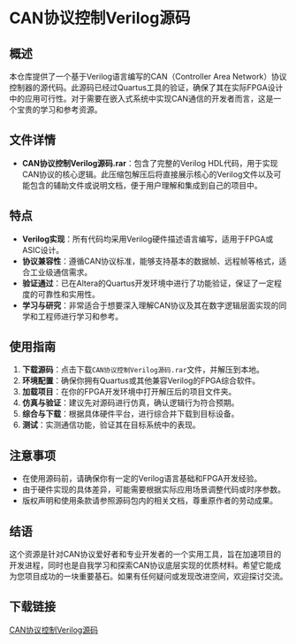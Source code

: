 # CAN协议控制Verilog源码

## 概述

本仓库提供了一个基于Verilog语言编写的CAN（Controller Area Network）协议控制器的源代码。此源码已经过Quartus工具的验证，确保了其在实际FPGA设计中的应用可行性。对于需要在嵌入式系统中实现CAN通信的开发者而言，这是一个宝贵的学习和参考资源。

## 文件详情

- **CAN协议控制Verilog源码.rar**：包含了完整的Verilog HDL代码，用于实现CAN协议的核心逻辑。此压缩包解压后将直接展示核心的Verilog文件以及可能包含的辅助文件或说明文档，便于用户理解和集成到自己的项目中。

## 特点

- **Verilog实现**：所有代码均采用Verilog硬件描述语言编写，适用于FPGA或ASIC设计。
- **协议兼容性**：遵循CAN协议标准，能够支持基本的数据帧、远程帧等格式，适合工业级通信需求。
- **验证通过**：已在Altera的Quartus开发环境中进行了功能验证，保证了一定程度的可靠性和实用性。
- **学习与研究**：非常适合于想要深入理解CAN协议及其在数字逻辑层面实现的同学和工程师进行学习和参考。

## 使用指南

1. **下载源码**：点击下载`CAN协议控制Verilog源码.rar`文件，并解压到本地。
2. **环境配置**：确保你拥有Quartus或其他兼容Verilog的FPGA综合软件。
3. **加载项目**：在你的FPGA开发环境中打开解压后的项目文件夹。
4. **仿真与验证**：建议先对源码进行仿真，确认逻辑行为符合预期。
5. **综合与下载**：根据具体硬件平台，进行综合并下载到目标设备。
6. **测试**：实测通信功能，验证其在目标系统中的表现。

## 注意事项

- 在使用源码前，请确保你有一定的Verilog语言基础和FPGA开发经验。
- 由于硬件实现的具体差异，可能需要根据实际应用场景调整代码或时序参数。
- 版权声明和使用条款请参照源码包内的相关文档，尊重原作者的劳动成果。

## 结语

这个资源是针对CAN协议爱好者和专业开发者的一个实用工具，旨在加速项目的开发进程，同时也是自我学习和探索CAN协议底层实现的优质材料。希望它能成为您项目成功的一块重要基石。如果有任何疑问或发现改进空间，欢迎探讨交流。

## 下载链接

[CAN协议控制Verilog源码](https://pan.quark.cn/s/0c58037ab818)